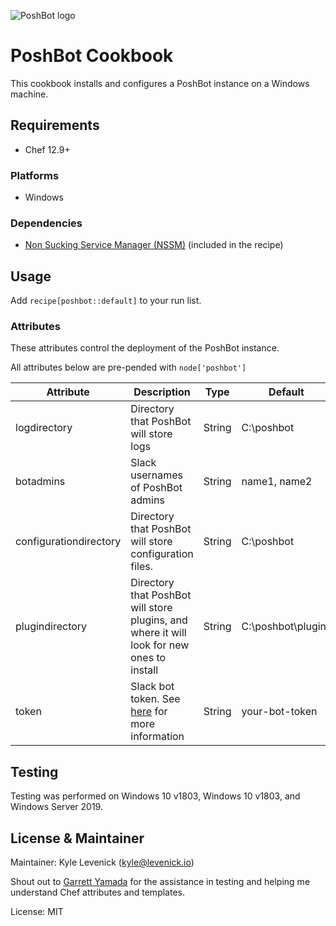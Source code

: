 ![PoshBot logo](https://avatars1.githubusercontent.com/u/26032430?s=200&v=4)

# PoshBot Cookbook

This cookbook installs and configures a PoshBot instance on a Windows machine.

## Requirements

- Chef 12.9+

### Platforms

- Windows

### Dependencies

- [Non Sucking Service Manager (NSSM)](https://nssm.cc/) (included in the recipe)

## Usage

Add `recipe[poshbot::default]` to your run list.

### Attributes

These attributes control the deployment of the PoshBot instance. 

All attributes below are pre-pended with `node['poshbot']`

| Attribute              | Description                                                                                         | Type   | Default            |
|------------------------|-----------------------------------------------------------------------------------------------------|--------|--------------------|
| logdirectory           | Directory that PoshBot will store logs                                                              | String | C:\poshbot         |
| botadmins              | Slack usernames of PoshBot admins                                                                   | String | name1, name2       |
| configurationdirectory | Directory that PoshBot will store configuration files.                                              | String | C:\poshbot         |
| plugindirectory        | Directory that PoshBot will store plugins, and where it will look for new ones to install           | String | C:\poshbot\plugins |
| token                  | Slack bot token. See [here](https://api.slack.com/bot-users#creating-bot-user) for more information | String | your-bot-token     |

## Testing

Testing was performed on Windows 10 v1803, Windows 10 v1803, and Windows Server 2019.

## License & Maintainer

Maintainer: Kyle Levenick (kyle@levenick.io)

Shout out to [Garrett Yamada](https://garrettyamada.com/) for the assistance in testing and helping me understand Chef attributes and templates.

License: MIT

